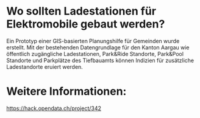 # Wo sollten Ladestationen für Elektromobile gebaut werden?

Ein Prototyp einer GIS-basierten Planungshilfe für Gemeinden wurde erstellt. Mit der bestehenden Datengrundlage für den Kanton Aargau wie öffentlich zugängliche Ladestationen, Park&Ride Standorte, Park&Pool Standorte und Parkplätze des Tiefbauamts können Indizien für zusätzliche Ladestandorte eruiert werden.

# Weitere Informationen: 

https://hack.opendata.ch/project/342
